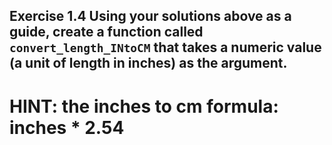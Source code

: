## Exercise 1.4 Using your solutions above as a guide, create a function called `convert_length_INtoCM` that takes a numeric value (a unit of length in inches) as the argument. 

# HINT: the inches to cm formula: inches * 2.54 
